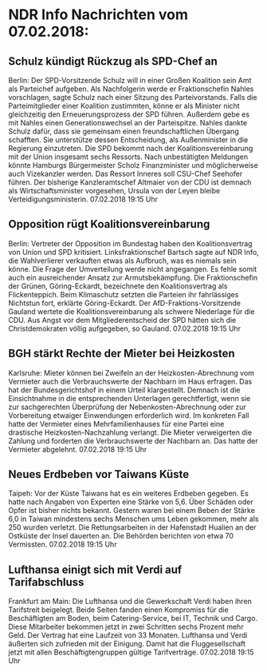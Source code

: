 # NDR Info Nachrichten vom 07.02.2018:


## Schulz kündigt Rückzug als SPD-Chef an
Berlin: Der SPD-Vorsitzende Schulz will in einer Großen Koalition sein Amt als Parteichef aufgeben. Als Nachfolgerin werde er Fraktionschefin Nahles vorschlagen, sagte Schulz nach einer Sitzung des Parteivorstands. Falls die Parteimitglieder einer Koalition zustimmten, könne er als Minister nicht gleichzeitig den Erneuerungsprozess der SPD führen. Außerdem gebe es mit Nahles einen Generationswechsel an der Parteispitze. Nahles dankte Schulz dafür, dass sie gemeinsam einen freundschaftlichen Übergang schafften. Sie unterstütze dessen Entscheidung, als Außenminister in die Regierung einzutreten. Die SPD bekommt nach der Koalitionsvereinbarung mit der Union insgesamt sechs Ressorts. Nach unbestätigten Meldungen könnte Hamburgs Bürgermeister Scholz Finanzminister und möglicherweise auch Vizekanzler werden. Das Ressort Inneres soll CSU-Chef Seehofer führen. Der bisherige Kanzleramtschef Altmaier von der CDU ist demnach als Wirtschaftsminister vorgesehen, Ursula von der Leyen bleibe Verteidigungsministerin. 07.02.2018 19:15 Uhr 

## Opposition rügt Koalitionsvereinbarung
Berlin:     Vertreter der Opposition im Bundestag haben den Koalitionsvertrag von Union und SPD kritisiert. Linksfraktionschef Bartsch sagte auf NDR Info, die Wahlverlierer verkauften etwas als Aufbruch, was es niemals sein könne. Die Frage der Umverteilung werde nicht angegangen. Es fehle somit auch ein ausreichender Ansatz zur Armutsbekämpfung. Die Fraktionschefin der Grünen, Göring-Eckardt, bezeichnete den Koalitionsvertrag als Flickenteppich. Beim Klimaschutz setzten die Parteien ihr fahrlässiges Nichtstun fort, erklärte Göring-Eckardt. Der AfD-Fraktions-Vorsitzende Gauland wertete die Koalitionsvereinbarung als schwere Niederlage für die CDU. Aus Angst vor dem Mitgliederentscheid der SPD hätten sich die Christdemokraten völlig aufgegeben, so Gauland. 07.02.2018 19:15 Uhr 

## BGH stärkt Rechte der Mieter bei Heizkosten
Karlsruhe: Mieter können bei Zweifeln an der Heizkosten-Abrechnung vom Vermieter auch die Verbrauchswerte der Nachbarn im Haus erfragen. Das hat der Bundesgerichtshof in einem Urteil klargestellt. Demnach ist die Einsichtnahme in die entsprechenden Unterlagen gerechtfertigt, wenn sie zur sachgerechten Überprüfung der Nebenkosten-Abrechnung oder zur Vorbereitung etwaiger Einwendungen erforderlich wird. Im konkreten Fall hatte der Vermieter eines Mehrfamilienhauses für eine Partei eine drastische Heizkosten-Nachzahlung verlangt. Die Mieter verweigerten die Zahlung und forderten die Verbrauchswerte der Nachbarn an. Das hatte der Vermieter abgelehnt. 07.02.2018 19:15 Uhr 

## Neues Erdbeben vor Taiwans Küste
Taipeh: Vor der Küste Taiwans hat es ein weiteres Erdbeben gegeben. Es hatte nach Angaben von Experten eine Stärke von 5,6. Über Schäden oder Opfer ist bisher nichts bekannt. Gestern waren bei einem Beben der Stärke 6,0 in Taiwan mindestens sechs Menschen ums Leben gekommen, mehr als 250 wurden verletzt. Die Rettungsarbeiten in der Hafenstadt Hualien an der Ostküste der Insel dauerten an. Die Behörden berichten von etwa 70 Vermissten. 07.02.2018 19:15 Uhr 

## Lufthansa einigt sich mit Verdi auf Tarifabschluss
Frankfurt am Main: Die Lufthansa und die Gewerkschaft Verdi haben ihren Tarifstreit beigelegt. Beide Seiten fanden einen Kompromiss für die Beschäftigten am Boden, beim Catering-Service, bei IT, Technik und Cargo. Diese Mitarbeiter bekommen jetzt in zwei Schritten sechs Prozent mehr Geld. Der Vertrag hat eine Laufzeit von 33 Monaten. Lufthansa und Verdi äußerten sich zufrieden mit der Einigung. Damit hat die Fluggesellschaft jetzt mit allen Beschäftigtengruppen gültige Tarifverträge. 07.02.2018 19:15 Uhr 
